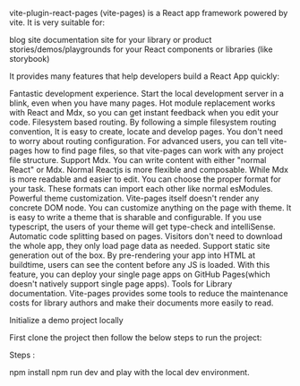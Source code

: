 vite-plugin-react-pages (vite-pages) is a React app framework powered by vite. It is very suitable for:

blog site
documentation site for your library or product
stories/demos/playgrounds for your React components or libraries (like storybook)

It provides many features that help developers build a React App quickly:

Fantastic development experience. Start the local development server in a blink, even when you have many pages. Hot module replacement works with React and Mdx, so you can get instant feedback when you edit your code.
Filesystem based routing. By following a simple filesystem routing convention, It is easy to create, locate and develop pages. You don't need to worry about routing configuration. For advanced users, you can tell vite-pages how to find page files, so that vite-pages can work with any project file structure.
Support Mdx. You can write content with either "normal React" or Mdx. Normal Reactjs is more flexible and composable. While Mdx is more readable and easier to edit. You can choose the proper format for your task. These formats can import each other like normal esModules.
Powerful theme customization. Vite-pages itself doesn't render any concrete DOM node. You can customize anything on the page with theme. It is easy to write a theme that is sharable and configurable. If you use typescript, the users of your theme will get type-check and intelliSense.
Automatic code splitting based on pages. Visitors don't need to download the whole app, they only load page data as needed.
Support static site generation out of the box. By pre-rendering your app into HTML at buildtime, users can see the content before any JS is loaded. With this feature, you can deploy your single page apps on GitHub Pages(which doesn't natively support single page apps).
Tools for Library documentation. Vite-pages provides some tools to reduce the maintenance costs for library authors and make their documents more easily to read.

Initialize a demo project locally

First clone the project then follow the below steps to run the project:

Steps :

npm install
npm run dev and play with the local dev environment.